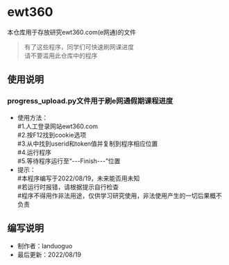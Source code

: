 # ewt360
本仓库用于存放研究ewt360.com(e网通)的文件  

> 有了这些程序，同学们可快速刷网课进度  
> 请不要滥用此仓库中的程序


## 使用说明  
### progress_upload.py文件用于刷e网通假期课程进度  
* 使用方法：  
#1.人工登录网站ewt360.com  
#2.按F12找到cookie选项  
#3.从中找到userid和token值并复制到程序相应位置  
#4.运行程序  
#5.等待程序运行至“---Finish---”位置  
* 提示：  
#本程序编写于2022/08/19，未来能否用未知  
#若运行时报错，请根据提示自行检查  
#程序不得用作非法用途，仅供学习研究使用，非法使用产生的一切后果概不负责  

## 编写说明
* 制作者：landuoguo  
* 最后更新：2022/08/19
